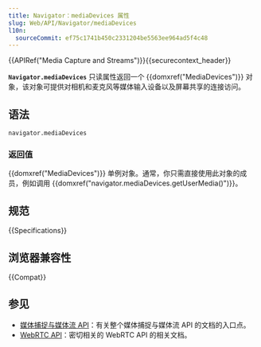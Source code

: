 ```yaml
---
title: Navigator：mediaDevices 属性
slug: Web/API/Navigator/mediaDevices
l10n:
  sourceCommit: ef75c1741b450c2331204be5563ee964ad5f4c48
---
```


{{APIRef("Media Capture and Streams")}}{{securecontext_header}}

**`Navigator.mediaDevices`** 只读属性返回一个 {{domxref("MediaDevices")}} 对象，该对象可提供对相机和麦克风等媒体输入设备以及屏幕共享的连接访问。

## 语法

```js-nolint
navigator.mediaDevices
```

### 返回值

{{domxref("MediaDevices")}} 单例对象。通常，你只需直接使用此对象的成员，例如调用 {{domxref("navigator.mediaDevices.getUserMedia()")}}。

## 规范

{{Specifications}}

## 浏览器兼容性

{{Compat}}

## 参见

- [媒体捕捉与媒体流 API](/zh-CN/docs/Web/API/Media_Streams_API)：有关整个媒体捕捉与媒体流 API 的文档的入口点。
- [WebRTC API](/zh-CN/docs/Web/API/WebRTC_API)：密切相关的 WebRTC API 的相关文档。
